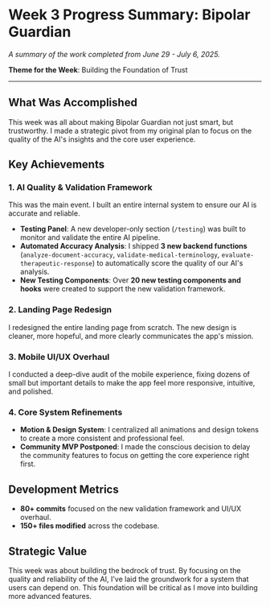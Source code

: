 # Week 3 Progress Summary: Bipolar Guardian

*A summary of the work completed from June 29 - July 6, 2025.*

**Theme for the Week**: Building the Foundation of Trust

---

## What Was Accomplished

This week was all about making Bipolar Guardian not just smart, but trustworthy. I made a strategic pivot from my original plan to focus on the quality of the AI's insights and the core user experience.

## Key Achievements

### 1. AI Quality & Validation Framework
This was the main event. I built an entire internal system to ensure our AI is accurate and reliable.
- **Testing Panel**: A new developer-only section (`/testing`) was built to monitor and validate the entire AI pipeline.
- **Automated Accuracy Analysis**: I shipped **3 new backend functions** (`analyze-document-accuracy`, `validate-medical-terminology`, `evaluate-therapeutic-response`) to automatically score the quality of our AI's analysis.
- **New Testing Components**: Over **20 new testing components and hooks** were created to support the new validation framework.

### 2. Landing Page Redesign
I redesigned the entire landing page from scratch. The new design is cleaner, more hopeful, and more clearly communicates the app's mission.

### 3. Mobile UI/UX Overhaul
I conducted a deep-dive audit of the mobile experience, fixing dozens of small but important details to make the app feel more responsive, intuitive, and polished.

### 4. Core System Refinements
- **Motion & Design System**: I centralized all animations and design tokens to create a more consistent and professional feel.
- **Community MVP Postponed**: I made the conscious decision to delay the community features to focus on getting the core experience right first.

## Development Metrics

- **80+ commits** focused on the new validation framework and UI/UX overhaul.
- **150+ files modified** across the codebase.

## Strategic Value

This week was about building the bedrock of trust. By focusing on the quality and reliability of the AI, I've laid the groundwork for a system that users can depend on. This foundation will be critical as I move into building more advanced features.
